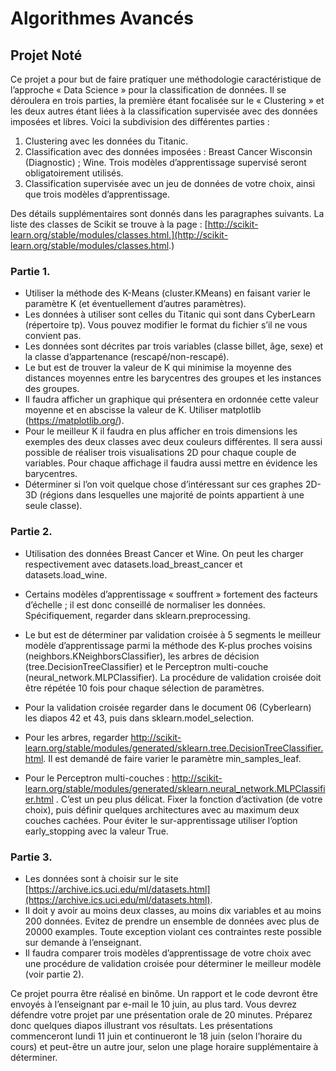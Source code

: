 # Algorithmes Avancés


## Projet Noté

Ce projet a pour but de faire pratiquer une méthodologie caractéristique de l’approche « Data
Science » pour la classification de données. Il se déroulera en trois parties, la première étant
focalisée sur le « Clustering » et les deux autres étant liées à la classification supervisée avec
des données imposées et libres. Voici la subdivision des différentes parties :

1. Clustering avec les données du Titanic.
2. Classification avec des données imposées : Breast Cancer Wisconsin (Diagnostic) ;
    Wine. Trois modèles d’apprentissage supervisé seront obligatoirement utilisés.
3. Classification supervisée avec un jeu de données de votre choix, ainsi que trois
    modèles d’apprentissage.

Des détails supplémentaires sont donnés dans les paragraphes suivants. La liste des classes de
Scikit se trouve à la page : [http://scikit-learn.org/stable/modules/classes.html.](http://scikit-learn.org/stable/modules/classes.html.)

### Partie 1.


* Utiliser la méthode des K-Means (cluster.KMeans) en faisant varier le paramètre K
(et éventuellement d’autres paramètres).
* Les données à utiliser sont celles du Titanic qui sont dans CyberLearn (répertoire tp).
Vous pouvez modifier le format du fichier s’il ne vous convient pas.
* Les données sont décrites par trois variables (classe billet, âge, sexe) et la classe
d’appartenance (rescapé/non-rescapé).
* Le but est de trouver la valeur de K qui minimise la moyenne des distances moyennes
entre les barycentres des groupes et les instances des groupes.
* Il faudra afficher un graphique qui présentera en ordonnée cette valeur moyenne et en
abscisse la valeur de K. Utiliser matplotlib (https://matplotlib.org/).
* Pour le meilleur K il faudra en plus afficher en trois dimensions les exemples des deux
classes avec deux couleurs différentes. Il sera aussi possible de réaliser trois
visualisations 2D pour chaque couple de variables. Pour chaque affichage il faudra aussi
mettre en évidence les barycentres.
* Déterminer si l’on voit quelque chose d’intéressant sur ces graphes 2D-3D (régions dans
lesquelles une majorité de points appartient à une seule classe).

### Partie 2.

  * Utilisation des données Breast Cancer et Wine. On peut les charger respectivement avec
datasets.load_breast_cancer et datasets.load_wine.
 
* Certains modèles d’apprentissage « souffrent » fortement des facteurs d’échelle ; il est
donc conseillé de normaliser les données. Spécifiquement, regarder
dans sklearn.preprocessing.
* Le but est de déterminer par validation croisée à 5 segments le meilleur modèle
d’apprentissage parmi la méthode des K-plus proches voisins
(neighbors.KNeighborsClassifier), les arbres de décision
(tree.DecisionTreeClassifier) et le Perceptron multi-couche
(neural_network.MLPClassifier). La procédure de validation croisée doit être
répétée 10 fois pour chaque sélection de paramètres.
* Pour la validation croisée regarder dans le document 06 (Cyberlearn) les diapos 42 et
43, puis dans sklearn.model_selection.
* Pour les arbres, regarder http://scikit-learn.org/stable/modules/generated/sklearn.tree.DecisionTreeClassifier.html. Il est
demandé de faire varier le paramètre min_samples_leaf.
* Pour le Perceptron multi-couches : http://scikit-learn.org/stable/modules/generated/sklearn.neural_network.MLPClassifier.html . C’est
un peu plus délicat. Fixer la fonction d’activation (de votre choix), puis définir quelques
architectures avec au maximum deux couches cachées. Pour éviter le sur-apprentissage
utiliser l’option early_stopping avec la valeur True.

### Partie 3.

* Les données sont à choisir sur le site [https://archive.ics.uci.edu/ml/datasets.html](https://archive.ics.uci.edu/ml/datasets.html).
* Il doit y avoir au moins deux classes, au moins dix variables et au moins 200 données.
Evitez de prendre un ensemble de données avec plus de 20000 examples. Toute
exception violant ces contraintes reste possible sur demande à l’enseignant.
* Il faudra comparer trois modèles d’apprentissage de votre choix avec une procédure de
validation croisée pour déterminer le meilleur modèle (voir partie 2).

Ce projet pourra être réalisé en binôme. Un rapport et le code devront être envoyés à
l’enseignant par e-mail le 10 juin, au plus tard. Vous devrez défendre votre projet par une
présentation orale de 20 minutes. Préparez donc quelques diapos illustrant vos résultats. Les
présentations commenceront lundi 11 juin et continueront le 18 juin (selon l’horaire du cours)
et peut-être un autre jour, selon une plage horaire supplémentaire à déterminer.


